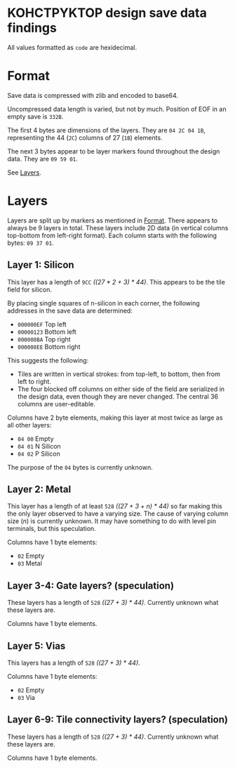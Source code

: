 # KOHCTPYKTOP design save data findings

All values formatted as `code` are hexidecimal.

# Format

Save data is compressed with zlib and encoded to base64.

Uncompressed data length is varied, but not by much. Position of EOF in an empty save is `332B`.

The first 4 bytes are dimensions of the layers.
They are `04 2C 04 1B`, representing the 44 (`2C`) columns of 27 (`1B`) elements.

The next 3 bytes appear to be layer markers found throughout the design data. They are `09 59 01`.

See [Layers](#layers).

# Layers

Layers are split up by markers as mentioned in [Format](#format). There appears to always be
9 layers in total. These layers include 2D data (in vertical columns top-bottom from left-right format).
Each column starts with the following bytes: `09 37 01`.

## Layer 1: Silicon

This layer has a length of `9CC` *((27 * 2 + 3) * 44)*.
This appears to be the tile field for silicon.

By placing single squares of n-silicon in each corner, the following addresses in the save data are
determined:

- `000000EF` Top left
- `00000123` Bottom left
- `000008BA` Top right
- `000008EE` Bottom right

This suggests the following:

- Tiles are written in vertical strokes: from top-left, to bottom, then from left to right.
- The four blocked off columns on either side of the field are serialized in the design data, even
though they are never changed. The central 36 columns are user-editable.

Columns have 2 byte elements, making this layer at most twice as large as all other layers:

- `04 00` Empty
- `04 01` N Silicon
- `04 02` P Silicon

The purpose of the `04` bytes is currently unknown.

## Layer 2: Metal

This layer has a length of at least `528` *((27 + 3 + n) * 44)* so far making this the only layer
observed to have a varying size.
The cause of varying column size (*n*) is currently unknown.
It may have something to do with level pin terminals, but this speculation.

Columns have 1 byte elements:

- `02` Empty
- `03` Metal

## Layer 3-4: Gate layers? (speculation)

These layers has a length of `528` *((27 + 3) * 44)*.
Currently unknown what these layers are.

Columns have 1 byte elements.

## Layer 5: Vias

This layers has a length of `528` *((27 + 3) * 44)*.

Columns have 1 byte elements:

- `02` Empty
- `03` Via

## Layer 6-9: Tile connectivity layers? (speculation)

These layers has a length of `528` *((27 + 3) * 44)*.
Currently unknown what these layers are.

Columns have 1 byte elements.
